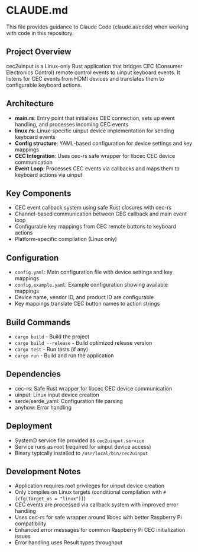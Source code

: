 # CLAUDE.md

This file provides guidance to Claude Code (claude.ai/code) when working with code in this repository.

## Project Overview

cec2uinput is a Linux-only Rust application that bridges CEC (Consumer Electronics Control) remote control events to uinput keyboard events. It listens for CEC events from HDMI devices and translates them to configurable keyboard actions.

## Architecture

- **main.rs**: Entry point that initializes CEC connection, sets up event handling, and processes incoming CEC events
- **linux.rs**: Linux-specific uinput device implementation for sending keyboard events
- **Config structure**: YAML-based configuration for device settings and key mappings
- **CEC Integration**: Uses cec-rs safe wrapper for libcec CEC device communication
- **Event Loop**: Processes CEC events via callbacks and maps them to keyboard actions via uinput

## Key Components

- CEC event callback system using safe Rust closures with cec-rs
- Channel-based communication between CEC callback and main event loop
- Configurable key mappings from CEC remote buttons to keyboard actions
- Platform-specific compilation (Linux only)

## Configuration

- `config.yaml`: Main configuration file with device settings and key mappings
- `config.example.yaml`: Example configuration showing available mappings
- Device name, vendor ID, and product ID are configurable
- Key mappings translate CEC button names to action strings

## Build Commands

- `cargo build` - Build the project
- `cargo build --release` - Build optimized release version
- `cargo test` - Run tests (if any)
- `cargo run` - Build and run the application

## Dependencies

- cec-rs: Safe Rust wrapper for libcec CEC device communication
- uinput: Linux input device creation
- serde/serde_yaml: Configuration file parsing
- anyhow: Error handling

## Deployment

- SystemD service file provided as `cec2uinput.service`
- Service runs as root (required for uinput device access)
- Binary typically installed to `/usr/local/bin/cec2uinput`

## Development Notes

- Application requires root privileges for uinput device creation
- Only compiles on Linux targets (conditional compilation with `#[cfg(target_os = "linux")]`)
- CEC events are processed via callback system with improved error handling
- Uses cec-rs for safe wrapper around libcec with better Raspberry Pi compatibility
- Enhanced error messages for common Raspberry Pi CEC initialization issues
- Error handling uses Result types throughout